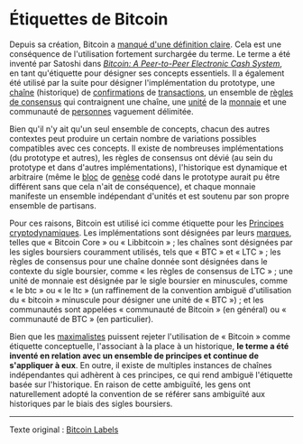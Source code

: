 Étiquettes de Bitcoin
=====================

Depuis sa création, Bitcoin a [manqué d'une définition claire](http://gavinandresen.ninja/a-definition-of-bitcoin). Cela est une conséquence de l'utilisation fortement surchargée du terme. Le terme a été inventé par Satoshi dans [*Bitcoin: A Peer-to-Peer Electronic Cash System*](https://bitcoin.org/bitcoin.pdf), en tant qu'étiquette pour désigner ses concepts essentiels. Il a également été utilisé par la suite pour désigner l'implémentation du prototype, une [chaîne](ch101-glossary.md#chaîne) (historique) de [confirmations](ch101-glossary.md#confirmation) de [transactions](ch101-glossary.md#transaction), un ensemble de [règles de consensus](ch101-glossary.md#règles-de-consensus) qui contraignent une chaîne, une [unité](ch101-glossary.md#unité) de la [monnaie](ch101-glossary.md#monnaie) et une communauté de [personnes](personne) vaguement délimitée.

Bien qu'il n'y ait qu'un seul ensemble de concepts, chacun des autres contextes peut produire un certain nombre de variations possibles compatibles avec ces concepts. Il existe de nombreuses implémentations (du prototype et autres), les règles de consensus ont dévié (au sein du prototype et dans d'autres implémentations), l'historique est dynamique et arbitraire (même le [bloc](ch101-glossary.md#bloc) de [genèse](ch101-glossary.md#genèse) codé dans le prototype aurait pu être différent sans que cela n'ait de conséquence), et chaque monnaie manifeste un ensemble indépendant d'unités et est soutenu par son propre ensemble de partisans.

Pour ces raisons, Bitcoin est utilisé ici comme étiquette pour les [Principes cryptodynamiques](ch027-cryptodynamic-principles.md). Les implémentations sont désignées par leurs [marques](ch097-brand-arrogation.md), telles que « Bitcoin Core » ou « Libbitcoin » ; les chaînes sont désignées par les sigles boursiers couramment utilisés, tels que « BTC » et « LTC » ; les règles de consensus pour une chaîne donnée sont désignées dans le contexte du sigle boursier, comme « les règles de consensus de LTC » ; une unité de monnaie est désignée par le sigle boursier en minuscules, comme « le btc » ou « le ltc » (un raffinement de la convention ambiguë d'utilisation du « bitcoin » minuscule pour désigner une unité de « BTC ») ; et les communautés sont appelées « communauté de Bitcoin » (en général) ou « communauté de BTC » (en particulier).

Bien que les [maximalistes](ch099-maximalism-definition.md) puissent rejeter l'utilisation de « Bitcoin » comme étiquette conceptuelle, l'associant à la place à un historique, **le terme a été inventé en relation avec un ensemble de principes et continue de s'appliquer à eux**. En outre, il existe de multiples instances de chaînes indépendantes qui adhèrent à ces principes, ce qui rend ambiguë l'étiquette basée sur l'historique. En raison de cette ambiguïté, les gens ont naturellement adopté la convention de se référer sans ambiguïté aux historiques par le biais des sigles boursiers.

---

Texte original : [Bitcoin Labels](https://github.com/libbitcoin/libbitcoin-system/wiki/Bitcoin-Labels)